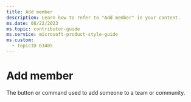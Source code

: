 ```yaml
---
title: Add member
description: Learn how to refer to "Add member" in your content.
ms.date: 08/22/2023
ms.topic: contributor-guide
ms.service: microsoft-product-style-guide
ms.custom:
  - TopicID 63405
---
```



# Add member

The button or command used to add someone to a team or community.

